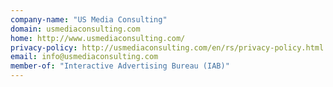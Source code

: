 ```yaml
---
company-name: "US Media Consulting"
domain: usmediaconsulting.com
home: http://www.usmediaconsulting.com/
privacy-policy: http://usmediaconsulting.com/en/rs/privacy-policy.html
email: info@usmediaconsulting.com
member-of: "Interactive Advertising Bureau (IAB)"
---
```





